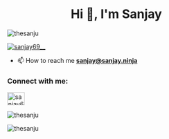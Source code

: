 <h1 align="center">Hi 👋, I'm Sanjay</h1>


<p align="left"> <img src="https://komarev.com/ghpvc/?username=thesanju&label=Profile%20views&color=0e75b6&style=flat" alt="thesanju" /> </p>

<p align="left"> <a href="https://twitter.com/sanjay69__" target="blank"><img src="https://img.shields.io/twitter/follow/sanjay69__?logo=twitter&style=for-the-badge" alt="sanjay69__" /></a> </p>

- 📫 How to reach me **sanjay@sanjay.ninja**

<h3 align="left">Connect with me:</h3>
<p align="left">
<a href="https://twitter.com/sanjay69__" target="blank"><img align="center" src="https://raw.githubusercontent.com/rahuldkjain/github-profile-readme-generator/master/src/images/icons/Social/twitter.svg" alt="sanjay69__" height="30" width="40" /></a>
</p>

<p><img align="center" src="https://github-readme-stats.vercel.app/api/top-langs?username=thesanju&show_icons=true&locale=en&layout=compact" alt="thesanju" /></p>

<p><img align="center" src="https://github-readme-streak-stats.herokuapp.com/?user=thesanju&" alt="thesanju" /></p>
